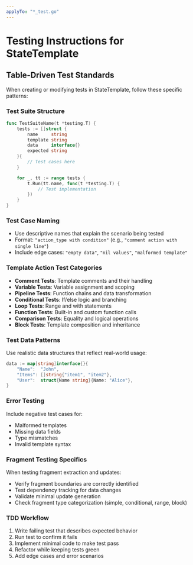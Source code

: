```yaml
---
applyTo: "*_test.go"
---
```


# Testing Instructions for StateTemplate

## Table-Driven Test Standards

When creating or modifying tests in StateTemplate, follow these specific patterns:

### Test Suite Structure

```go
func TestSuiteName(t *testing.T) {
    tests := []struct {
        name     string
        template string
        data     interface{}
        expected string
    }{
        // Test cases here
    }

    for _, tt := range tests {
        t.Run(tt.name, func(t *testing.T) {
            // Test implementation
        })
    }
}
```

### Test Case Naming

- Use descriptive names that explain the scenario being tested
- Format: `"action_type with condition"` (e.g., `"comment action with single line"`)
- Include edge cases: `"empty data"`, `"nil values"`, `"malformed template"`

### Template Action Test Categories

- **Comment Tests**: Template comments and their handling
- **Variable Tests**: Variable assignment and scoping
- **Pipeline Tests**: Function chains and data transformation
- **Conditional Tests**: If/else logic and branching
- **Loop Tests**: Range and with statements
- **Function Tests**: Built-in and custom function calls
- **Comparison Tests**: Equality and logical operations
- **Block Tests**: Template composition and inheritance

### Test Data Patterns

Use realistic data structures that reflect real-world usage:

```go
data := map[string]interface{}{
    "Name":  "John",
    "Items": []string{"item1", "item2"},
    "User":  struct{Name string}{Name: "Alice"},
}
```

### Error Testing

Include negative test cases for:

- Malformed templates
- Missing data fields
- Type mismatches
- Invalid template syntax

### Fragment Testing Specifics

When testing fragment extraction and updates:

- Verify fragment boundaries are correctly identified
- Test dependency tracking for data changes
- Validate minimal update generation
- Check fragment type categorization (simple, conditional, range, block)

### TDD Workflow

1. Write failing test that describes expected behavior
2. Run test to confirm it fails
3. Implement minimal code to make test pass
4. Refactor while keeping tests green
5. Add edge cases and error scenarios
